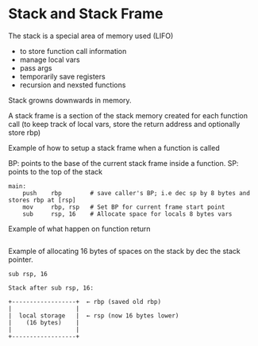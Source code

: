 # Stack and Stack Frame

The stack is a special area of memory used (LIFO)
- to store function call information
- manage local vars
- pass args
- temporarily save registers
- recursion and nexsted functions

Stack growns downwards in memory.

A stack frame is a section of the stack memory created for each function call (to keep track of local vars, store the return address and optionally store rbp)

Example of how to setup a stack frame when a function is called

BP: points to the base of the current stack frame inside a function.
SP: points to the top of the stack
```
main:
    push    rbp        # save caller's BP; i.e dec sp by 8 bytes and stores rbp at [rsp]
    mov     rbp, rsp   # Set BP for current frame start point
    sub     rsp, 16    # Allocate space for locals 8 bytes vars
```

Example of what happen on function return
```

```

Example of allocating 16 bytes of spaces on the stack by dec the stack pointer.
```
sub rsp, 16
```
```
Stack after sub rsp, 16:

+------------------+  ← rbp (saved old rbp)
|                  |
|  local storage   |  ← rsp (now 16 bytes lower)
|    (16 bytes)    |
|                  |
+------------------+

```
